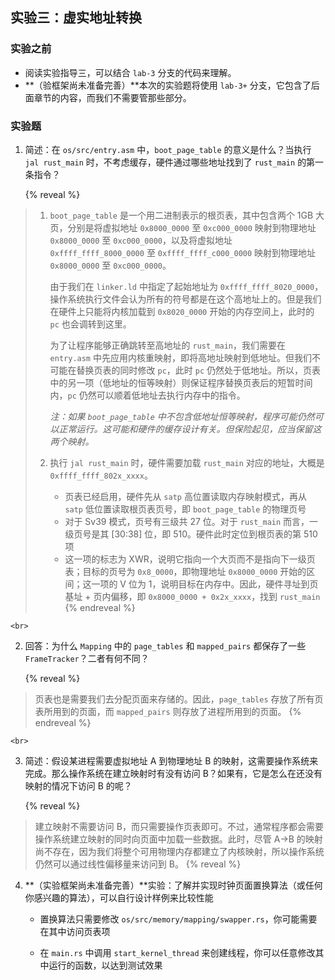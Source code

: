 ## 实验三：虚实地址转换

### 实验之前

- 阅读实验指导三，可以结合 `lab-3` 分支的代码来理解。
- **（验框架尚未准备完善）**本次的实验题将使用 `lab-3+` 分支，它包含了后面章节的内容，而我们不需要管那些部分。

### 实验题

1.  简述：在 `os/src/entry.asm` 中，`boot_page_table` 的意义是什么？当执行 `jal rust_main` 时，不考虑缓存，硬件通过哪些地址找到了 `rust_main` 的第一条指令？

    {% reveal %}
> 1.  `boot_page_table` 是一个用二进制表示的根页表，其中包含两个 1GB 大页，分别是将虚拟地址 `0x8000_0000` 至 `0xc000_0000` 映射到物理地址 `0x8000_0000` 至 `0xc000_0000`，以及将虚拟地址 `0xffff_ffff_8000_0000` 至 `0xffff_ffff_c000_0000` 映射到物理地址 `0x8000_0000` 至 `0xc000_0000`。
>
>     由于我们在 `linker.ld` 中指定了起始地址为 `0xffff_ffff_8020_0000`，操作系统执行文件会认为所有的符号都是在这个高地址上的。但是我们在硬件上只能将内核加载到 `0x8020_0000` 开始的内存空间上，此时的 `pc` 也会调转到这里。
>
>     为了让程序能够正确跳转至高地址的 `rust_main`，我们需要在 `entry.asm` 中先应用内核重映射，即将高地址映射到低地址。但我们不可能在替换页表的同时修改 `pc`，此时 `pc` 仍然处于低地址。所以，页表中的另一项（低地址的恒等映射）则保证程序替换页表后的短暂时间内，`pc` 仍然可以顺着低地址去执行内存中的指令。
>
>     *注：如果 `boot_page_table` 中不包含低地址恒等映射，程序可能仍然可以正常运行。这可能和硬件的缓存设计有关。但保险起见，应当保留这两个映射。*
>
> 2.  执行 `jal rust_main` 时，硬件需要加载 `rust_main` 对应的地址，大概是 `0xffff_ffff_802x_xxxx`。
>     - 页表已经启用，硬件先从 `satp` 高位置读取内存映射模式，再从 `satp` 低位置读取根页表页号，即 `boot_page_table` 的物理页号
>     - 对于 Sv39 模式，页号有三级共 27 位。对于 `rust_main` 而言，一级页号是其 [30:38] 位，即 510。硬件此时定位到根页表的第 510 项
>     - 这一项的标志为 XWR，说明它指向一个大页而不是指向下一级页表；目标的页号为 `0x8_0000`，即物理地址 `0x8000_0000` 开始的区间；这一项的 V 位为 1，说明目标在内存中。因此，硬件寻址到页基址 + 页内偏移，即 `0x8000_0000 + 0x2x_xxxx`，找到 `rust_main`
    {% endreveal %}

    <br>
2.  回答：为什么 `Mapping` 中的 `page_tables` 和 `mapped_pairs` 都保存了一些 `FrameTracker`？二者有何不同？

    {% reveal %}
> 页表也是需要我们去分配页面来存储的。因此，`page_tables` 存放了所有页表所用到的页面，而 `mapped_pairs` 则存放了进程所用到的页面。 
    {% endreveal %}

    <br>
3.  简述：假设某进程需要虚拟地址 A 到物理地址 B 的映射，这需要操作系统来完成。那么操作系统在建立映射时有没有访问 B？如果有，它是怎么在还没有映射的情况下访问 B 的呢？

    {% reveal %}
> 建立映射不需要访问 B，而只需要操作页表即可。不过，通常程序都会需要操作系统建立映射的同时向页面中加载一些数据。此时，尽管 A→B 的映射尚不存在，因为我们将整个可用物理内存都建立了内核映射，所以操作系统仍然可以通过线性偏移量来访问到 B。
    {% reveal %}

4.  **（实验框架尚未准备完善）**实验：了解并实现时钟页面置换算法（或任何你感兴趣的算法），可以自行设计样例来比较性能

    - 置换算法只需要修改 `os/src/memory/mapping/swapper.rs`，你可能需要在其中访问页表项

    - 在 `main.rs` 中调用 `start_kernel_thread` 来创建线程，你可以任意修改其中运行的函数，以达到测试效果
